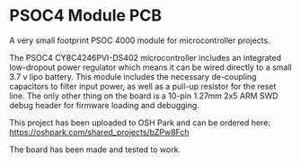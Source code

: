 # PSOC4 Module PCB
A very small footprint PSOC 4000 module for microcontroller projects.

The PSOC4 CY8C4246PVI-DS402 microcontroller includes an integrated low-dropout power regulator which means it can be wired directly to a small 3.7 v lipo battery.  This module includes the necessary de-coupling capacitors to filter input power, as well as a pull-up resistor for the reset line.  The only other thing on the board is a 10-pin 1.27mm 2x5 ARM SWD debug header for firmware loading and debugging.

This project has been uploaded to OSH Park and can be ordered here: https://oshpark.com/shared_projects/bZPw8Fch

The board has been made and tested to work.
